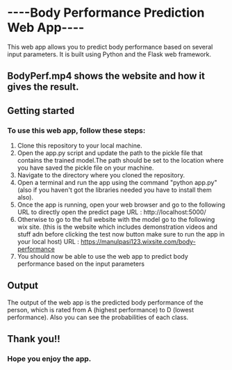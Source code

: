 # ----Body Performance Prediction Web App----

This web app allows you to predict body performance based on several input parameters. It is built using Python and the Flask web framework.

## BodyPerf.mp4 shows the website and how it gives the result.

## Getting started
### To use this web app, follow these steps:
1. Clone this repository to your local machine.
2. Open the app.py script and update the path to the pickle file that contains the trained model.The path should be set to the location where you have saved the pickle file on your machine.
3. Navigate to the directory where you cloned the repository.
4. Open a terminal and run the app using the command "python app.py"(also if you haven't got the libraries needed you have to install them also).
5. Once the app is running, open your web browser and go to the following URL to directly open the predict page
URL : http://localhost:5000/
6. Otherwise to go to the full website with the model go to the following wix site. (this is the website which includes demonstration videos and stuff adn before clicking the test now button make sure to run the app in your local host)
URL : https://manulpasi123.wixsite.com/body-performance
7. You should now be able to use the web app to predict body performance based on the input parameters

## Output
The output of the web app is the predicted body performance of the person, which is rated from A (highest performance) to D (lowest performance). Also you can see the probabilities of each class.

## Thank you!! 
### Hope you enjoy the app.

